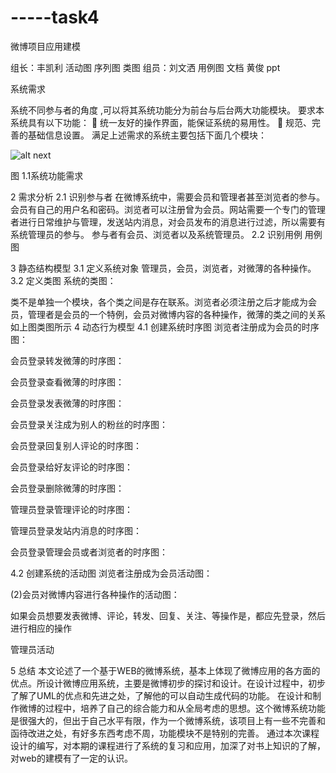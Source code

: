 -----task4
==========
 

微博项目应用建模
                                   

 组长：丰凯利     活动图
  								序列图
									类图
 组员：刘文洒     用例图
									文档
      黄俊        ppt





系统需求

系统不同参与者的角度 ,可以将其系统功能分为前台与后台两大功能模块。
要求本系统具有以下功能：
	统一友好的操作界面，能保证系统的易用性。
	规范、完善的基础信息设置。
满足上述需求的系统主要包括下面几个模块：


![alt next](http://ww4.sinaimg.cn/bmiddle/a0261fbdtw1e56pxxtytvj20cc0620st.jpg"功能图")








图 1.1系统功能需求

2 需求分析
2.1 识别参与者
在微博系统中，需要会员和管理者甚至浏览者的参与。会员有自己的用户名和密码。浏览者可以注册曾为会员。网站需要一个专门的管理者进行日常维护与管理，发送站内消息，对会员发布的消息进行过滤，所以需要有系统管理员的参与。
参与者有会员、浏览者以及系统管理员。
2.2 识别用例
用例图
 
3 静态结构模型
3.1 定义系统对象
管理员，会员，浏览者，对微薄的各种操作。
3.2 定义类图
系统的类图：
 

类不是单独一个模块，各个类之间是存在联系。浏览者必须注册之后才能成为会员，管理者是会员的一个特例，会员对微博内容的各种操作，微薄的类之间的关系如上图类图所示
4 动态行为模型
4.1 创建系统时序图
浏览者注册成为会员的时序图：

 
会员登录转发微薄的时序图：
 
会员登录查看微薄的时序图：
 
会员登录发表微薄的时序图：
 
会员登录关注成为别人的粉丝的时序图：
 
会员登录回复别人评论的时序图：
 
会员登录给好友评论的时序图：
 
会员登录删除微薄的时序图：
 
管理员登录管理评论的时序图：
 
管理员登录发站内消息的时序图：
 
会员登录管理会员或者浏览者的时序图：


 

4.2 创建系统的活动图
浏览者注册成为会员活动图：
 
(2)会员对微博内容进行各种操作的活动图：
         
如果会员想要发表微博、评论，转发、回复、关注、等操作是，都应先登录，然后进行相应的操作

管理员活动

5 总结
本文论述了一个基于WEB的微博系统，基本上体现了微博应用的各方面的优点。所设计微博应用系统，主要是微博初步的探讨和设计。在设计过程中，初步了解了UML的优点和先进之处，了解他的可以自动生成代码的功能。
在设计和制作微博的过程中，培养了自己的综合能力和从全局考虑的思想。这个微博系统功能是很强大的，但出于自己水平有限，作为一个微博系统，该项目上有一些不完善和函待改进之处，有好多东西考虑不周，功能模块不是特别的完善。
通过本次课程设计的编写，对本期的课程进行了系统的复习和应用，加深了对书上知识的了解，对web的建模有了一定的认识。

